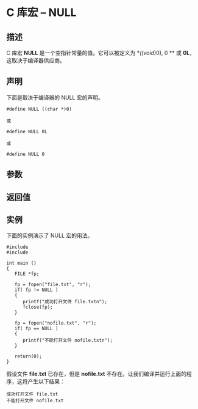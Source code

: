 # C 库宏 – NULL


## 描述

C 库宏 **NULL** 是一个空指针常量的值。它可以被定义为 **((void*)0), 0 ** 或 **0L**，这取决于编译器供应商。

## 声明

下面是取决于编译器的 NULL 宏的声明。

    #define NULL ((char *)0)

    或

    #define NULL 0L

    或

    #define NULL 0

## 参数

## 返回值

## 实例

下面的实例演示了 NULL 宏的用法。

    #include 
    #include 

    int main ()
    {
       FILE *fp;

       fp = fopen("file.txt", "r");
       if( fp != NULL )
       {
          printf("成功打开文件 file.txtn");
          fclose(fp);
       }

       fp = fopen("nofile.txt", "r");
       if( fp == NULL )
       {
          printf("不能打开文件 nofile.txtn");
       }

       return(0);
    }

假设文件 **file.txt** 已存在，但是 **nofile.txt** 不存在。让我们编译并运行上面的程序，这将产生以下结果：

    成功打开文件 file.txt
    不能打开文件 nofile.txt